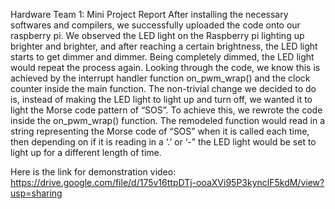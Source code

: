 ﻿Hardware Team 1: Mini Project Report
        After installing the necessary softwares and compilers, we successfully uploaded the code onto our raspberry pi. We observed the LED light on the Raspberry pi lighting up brighter and brighter, and after reaching a certain brightness, the LED light starts to get dimmer and dimmer. Being completely dimmed, the LED light would repeat the process again. Looking through the code, we know this is achieved by the interrupt handler function on_pwm_wrap() and the clock counter inside the main function. 
        The non-trivial change we decided to do is, instead of making the LED light to light up and turn off, we wanted it to light the Morse code pattern of “SOS”. To achieve this, we rewrote the code inside the on_pwm_wrap() function. The remodeled function would read in a string representing the Morse code of “SOS” when it is called each time, then depending on if it is reading in a ‘.’ or ‘-” the LED light would be set to light up for a different length of time. 




Here is the link for demonstration video:
https://drive.google.com/file/d/175v16ttpDTj-ooaXVi95P3kynclF5kdM/view?usp=sharing